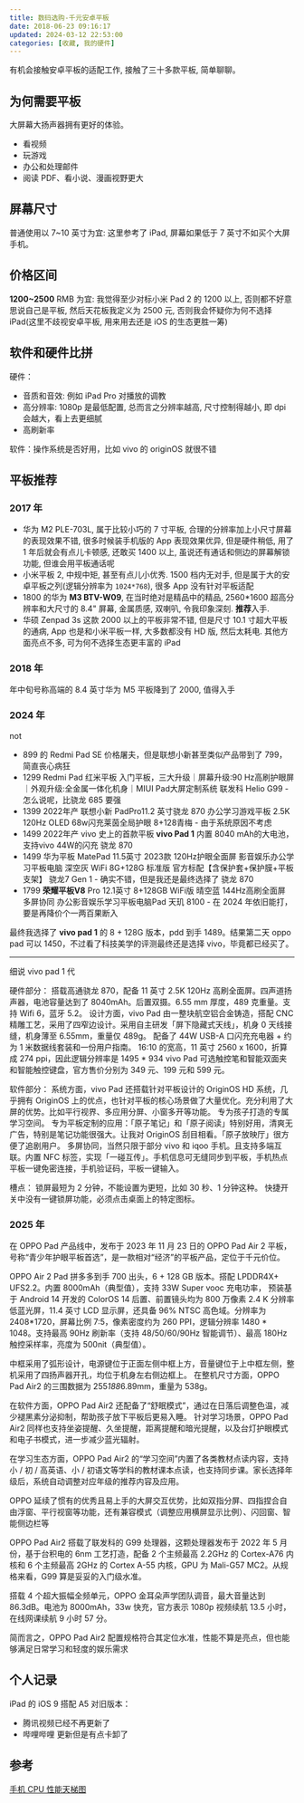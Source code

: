 ```yaml
---
title: 数码选购-千元安卓平板
date: 2018-06-23 09:16:17
updated: 2024-03-12 22:53:00
categories: [收藏, 我的硬件]
---
```


有机会接触安卓平板的适配工作, 接触了三十多款平板, 简单聊聊。

## 为何需要平板

大屏幕大扬声器拥有更好的体验。

* 看视频
* 玩游戏
* 办公和处理邮件
* 阅读 PDF、看小说、漫画视野更大

## 屏幕尺寸

普通使用以 7~10 英寸为宜: 这里参考了 iPad, 屏幕如果低于 7 英寸不如买个大屏手机。

## 价格区间

**1200~2500** RMB 为宜: 我觉得至少对标小米 Pad 2 的 1200 以上, 否则都不好意思说自己是平板, 然后天花板我定义为 2500 元, 否则我会怀疑你为何不选择 iPad(这里不歧视安卓平板, 用来用去还是 iOS 的生态更胜一筹)

<!-- more -->

## 软件和硬件比拼

硬件：

* 音质和音效: 例如 iPad Pro 对播放的调教
* 高分辨率: 1080p 是最低配置, 总而言之分辨率越高, 尺寸控制得越小, 即 dpi 会越大，看上去更细腻
* 高刷新率

软件：操作系统是否好用，比如 vivo 的 originOS 就很不错

## 平板推荐

### 2017 年

* 华为 M2 PLE-703L, 属于比较小巧的 7 寸平板, 合理的分辨率加上小尺寸屏幕的表现效果不错, 很多时候装手机版的 App 表现效果优异, 但是硬件稍低, 用了 1 年后就会有点儿卡顿感, 还敢买 1400 以上, 虽说还有通话和侧边的屏幕解锁功能, 但谁会用平板通话呢
* 小米平板 2, 中规中矩, 甚至有点儿小优秀. 1500 档内无对手, 但是属于大的安卓平板之列(逻辑分辨率为 `1024*768`), 很多 App 没有针对平板适配
* 1800 的华为 **M3 BTV-W09**, 在当时绝对是精品中的精品, 2560*1600 超高分辨率和大尺寸的 8.4" 屏幕, 金属质感, 双喇叭, 令我印象深刻. **推荐**入手.
* 华硕 Zenpad 3s 这款 2000 以上的平板非常不错, 但是尺寸 10.1 寸超大平板的通病, App 也是和小米平板一样, 大多数都没有 HD 版, 然后太耗电. 其他方面亮点不多, 可为何不选择生态更丰富的 iPad

### 2018 年

年中旬号称高端的 8.4 英寸华为 M5 平板降到了 2000, 值得入手

### 2024 年

not

* 899 的 Redmi Pad SE 价格屠夫，但是联想小新甚至类似产品带到了 799，简直丧心病狂
* 1299 Redmi Pad 红米平板 入门平板，三大升级｜屏幕升级:90 Hz高刷护眼屏｜外观升级:全金属一体化机身｜MIUI Pad大屏定制系统 联发科 Helio G99 - 怎么说呢，比骁龙 685 要强
* 1399 2022年产 联想小新 PadPro11.2 英寸骁龙 870 办公学习游戏平板 2.5K 120Hz OLED 68w闪充莱茵全局护眼 8+128青梅 - 由于系统原因不考虑
* 1499 2022年产 vivo 史上的首款平板 **vivo Pad 1** 内置 8040 mAh的大电池，支持vivo 44W的闪充 骁龙 870
* 1499 华为平板 MatePad 11.5英寸 2023款 120Hz护眼全面屏 影音娱乐办公学习平板电脑 深空灰 WiFi 8G+128G 标准版 官方标配【含保护套+保护膜+平板支架】 骁龙7 Gen 1 - 确实不错，但是我还是最终选择了 骁龙 870
* 1799 **荣耀平板V8** Pro 12.1英寸 8+128GB WiFi版 晴空蓝 144Hz高刷全面屏 多屏协同 办公影音娱乐学习平板电脑Pad 天玑 8100 - 在 2024 年依旧能打，要是再降价个一两百果断入

最终我选择了 **vivo pad 1** 的 8 + 128G 版本，pdd 到手 1489。结果第二天 oppo pad 可以 1450，不过看了科技美学的评测最终还是选择 vivo，毕竟都已经买了。

- - -

细说 vivo pad 1 代

硬件部分：
搭载高通骁龙 870，配备 11 英寸 2.5K 120Hz 高刷全面屏。四声道扬声器，电池容量达到了 8040mAh。后置双摄。6.55 mm 厚度，489 克重量。支持 Wifi 6，蓝牙 5.2。
设计方面，vivo Pad 由一整块航空铝合金铸造，搭配 CNC 精雕工艺，采用了四窄边设计。采用自主研发「屏下隐藏式天线」，机身 0 天线接缝，机身薄至 6.55mm，重量仅 489g。
配备了 44W USB-A 口闪充充电器 + 约为 1 米数据线套装和一份用户指南。
16:10 的宽高，11 英寸 2560 x 1600，折算成 274 ppi，因此逻辑分辨率是 1495 * 934
vivo Pad 可选触控笔和智能双面夹和智能触控键盘，官方售价分别为 349 元、199 元和 599 元。

软件部分：
系统方面，vivo Pad 还搭载针对平板设计的 OriginOS HD 系统，几乎拥有 OriginOS 上的优点，也针对平板的核心场景做了大量优化。充分利用了大屏的优势。比如平行视界、多应用分屏、小窗多开等功能。
专为孩子打造的专属学习空间。
专为平板定制的应用：「原子笔记」和「原子阅读」特别好用，清爽无广告，特别是笔记功能很强大。让我对 OriginOS 刮目相看。「原子放映厅」很方便了追剧用户。
多屏协同，当然只限于部分 vivo 和 iqoo 手机。且支持多端互联。内置 NFC 标签，实现「一碰互传」。手机信息可无缝同步到平板，手机热点平板一键免密连接，手机验证码，平板一键输入。

槽点：
锁屏最短为 2 分钟，不能设置为更短，比如 30 秒、1 分钟这种。
快捷开关中没有一键锁屏功能，必须点击桌面上的特定图标。

### 2025 年

在 OPPO Pad 产品线中，发布于 2023 年 11 月 23 日的 OPPO Pad Air 2 平板，号称“青少年护眼平板首选”，是一款相对“经济”的平板产品，定位于千元价位。

OPPO Air 2 Pad
拼多多到手 700 出头，6 + 128 GB 版本。搭配 LPDDR4X+ UFS2.2。内置 8000mAh（典型值），支持 33W Super vooc  充电功率，
预装基于 Android 14 开发的 ColorOS 14
后置、前置镜头均为 800 万像素
2.4 K 分辨率低蓝光屏，11.4 英寸 LCD 显示屏，还具备 96% NTSC 高色域。分辨率为 2408*1720，屏幕比例 7:5，像素密度约为 260 PPI，逻辑分辨率 1480 * 1048。支持最高 90Hz 刷新率（支持 48/50/60/90Hz 智能调节）、最高 180Hz 触控采样率，亮度为 500nit（典型值）。

中框采用了弧形设计，电源键位于正面左侧中框上方，音量键位于上中框左侧，整机采用了四扬声器开孔，均位于机身左右侧边框上。
在整机尺寸方面，OPPO Pad Air2 的三围数据为 255*188*6.89mm，重量为 538g。

在软件方面，OPPO Pad Air2 还配备了“舒眠模式”，通过在日落后调整色温，减少褪黑素分泌抑制，帮助孩子放下平板后更易⼊睡。
针对学习场景，OPPO Pad Air2 同样也支持坐姿提醒、久坐提醒，距离提醒和暗光提醒，以及台灯护眼模式和电子书模式，进一步减少蓝光辐射。

在学习生态方面，OPPO Pad Air2 的“学习空间”内置了各类教材点读内容，支持小 / 初 / 高英语、小 / 初语文等学科的教材课本点读，也支持同步课。家长选择年级后，系统自动调整对应年级的推荐内容及应用。

OPPO 延续了惯有的优秀且易上手的大屏交互优势，比如双指分屏、四指捏合自由浮窗、平行视窗等功能，还有兼容模式（调整应用横屏显示比例）、闪回窗、智能侧边栏等

OPPO Pad Air2 搭载了联发科的 G99 处理器，这颗处理器发布于 2022 年 5 月份，基于台积电的 6nm 工艺打造，配备 2 个主频最高 2.2GHz 的 Cortex-A76 内核和 6 个主频最高 2GHz 的 Cortex A-55 内核，GPU 为 Mali-G57 MC2。从规格来看，G99 算是妥妥的入门级水准。

搭载 4 个超大振幅全频单元，OPPO 金耳朵声学团队调音，最大音量达到 86.3dB。电池为 8000mAh，33w 快充，官方表示 1080p 视频续航 13.5 小时，在线网课续航 9 小时 57 分。

简而言之，OPPO Pad Air2 配置规格符合其定位水准，性能不算是亮点，但也能够满足日常学习和轻度的娱乐需求

## 个人记录

iPad 的 iOS 9 搭配 A5 对旧版本：

* 腾讯视频已经不再更新了
* 哔哩哔哩 更新但是有点卡卸了 

## 参考

[手机 CPU 性能天梯图](https://www.mydrivers.com/zhuanti/tianti/01)
